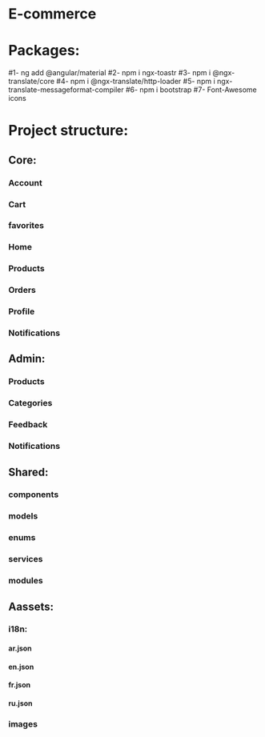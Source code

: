 # E-commerce

# Packages:
#1- ng add @angular/material
#2- npm i ngx-toastr
#3- npm i @ngx-translate/core
#4- npm i @ngx-translate/http-loader
#5- npm i ngx-translate-messageformat-compiler
#6- npm i bootstrap
#7- Font-Awesome icons

# Project structure:

## Core:
### Account
### Cart
### favorites
### Home
### Products
### Orders
### Profile
### Notifications

## Admin:
### Products
### Categories
### Feedback
### Notifications

## Shared:
### components
### models
### enums
### services
### modules

## Aassets:

### i18n:
#### ar.json
#### en.json
#### fr.json
#### ru.json

### images

